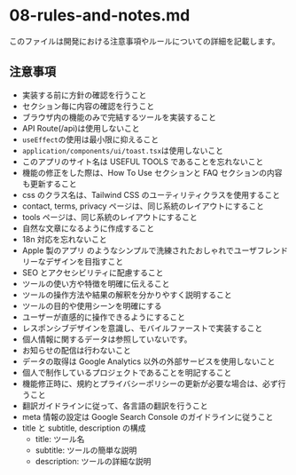 # 08-rules-and-notes.md

このファイルは開発における注意事項やルールについての詳細を記載します。

## 注意事項

- 実装する前に方針の確認を行うこと
- セクション毎に内容の確認を行うこと
- ブラウザ内の機能のみで完結するツールを実装すること
- API Route(/api)は使用しないこと
- `useEffect`の使用は最小限に抑えること
- `application/components/ui/toast.tsx`は使用しないこと
- このアプリのサイト名は USEFUL TOOLS であることを忘れないこと
- 機能の修正をした際は、How To Use セクションと FAQ セクションの内容も更新すること
- css のクラス名は、Tailwind CSS のユーティリティクラスを使用すること
- contact, terms, privacy ページは、同じ系統のレイアウトにすること
- tools ページは、同じ系統のレイアウトにすること
- 自然な文章になるように作成すること
- 18n 対応を忘れないこと
- Apple 製のアプリ のようなシンプルで洗練されたおしゃれでユーザフレンドリーなデザインを目指すこと
- SEO とアクセシビリティに配慮すること
- ツールの使い方や特徴を明確に伝えること
- ツールの操作方法や結果の解釈を分かりやすく説明すること
- ツールの目的や使用シーンを明確にする
- ユーザーが直感的に操作できるようにすること
- レスポンシブデザインを意識し、モバイルファーストで実装すること
- 個人情報に関するデータは参照していないです。
- お知らせの配信は行わないこと
- データの取得は Google Analytics 以外の外部サービスを使用しないこと
- 個人で制作しているプロジェクトであることを明記すること
- 機能修正時に、規約とプライバシーポリシーの更新が必要な場合は、必ず行うこと
- 翻訳ガイドラインに従って、各言語の翻訳を行うこと
- meta 情報の設定は Google Search Console のガイドラインに従うこと
- title と subtitle, description の構成
  - title: ツール名
  - subtitle: ツールの簡単な説明
  - description: ツールの詳細な説明
